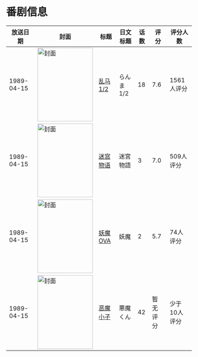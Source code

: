 # 番剧信息

|放送日期|封面|标题|日文标题|话数|评分|评分人数|
|---|---|---|---|---|---|---|
|1989-04-15|<img src="https://lain.bgm.tv/pic/cover/c/b1/9a/2789_4OsUj.jpg" alt="封面" style="width:150px;height:200px;object-fit:cover;">|[乱马1/2](https://bangumi.tv/subject/2789)|らんま1/2|18|7.6|1561人评分|
|1989-04-15|<img src="https://lain.bgm.tv/pic/cover/c/dc/f8/26592_H868J.jpg" alt="封面" style="width:150px;height:200px;object-fit:cover;">|[迷宫物语](https://bangumi.tv/subject/26592)|迷宮物語|3|7.0|509人评分|
|1989-04-15|<img src="https://lain.bgm.tv/pic/cover/c/1c/72/73023_Mw76J.jpg" alt="封面" style="width:150px;height:200px;object-fit:cover;">|[妖魔 OVA](https://bangumi.tv/subject/73023)|妖魔|2|5.7|74人评分|
|1989-04-15|<img src="https://lain.bgm.tv/pic/cover/c/15/55/213111_DJhFJ.jpg" alt="封面" style="width:150px;height:200px;object-fit:cover;">|[恶魔小子](https://bangumi.tv/subject/213111)|悪魔くん|42|暂无评分|少于10人评分|
